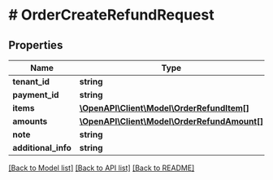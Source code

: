 # # OrderCreateRefundRequest


## Properties 


Name | Type | Description | Notes
------------ | ------------- | ------------- | -------------
**tenant_id**| **string** |   |
**payment_id**| **string** |   |
**items**| [**\OpenAPI\Client\Model\OrderRefundItem[]**](OrderRefundItem.md) |   | [optional]
**amounts**| [**\OpenAPI\Client\Model\OrderRefundAmount[]**](OrderRefundAmount.md) |   |
**note**| **string** |   | [optional]
**additional_info**| **string** |   | [optional]


[[Back to Model list]](../../README.md#models) [[Back to API list]](../../README.md#endpoints) [[Back to README]](../../README.md)

